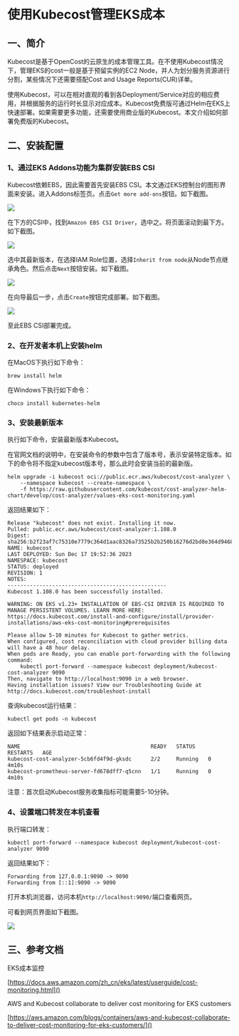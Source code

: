 # 使用Kubecost管理EKS成本

## 一、简介

Kubecost是基于OpenCost的云原生的成本管理工具。在不使用Kubecost情况下，管理EKS的cost一般是基于预留实例的EC2 Node，并人为划分服务资源进行分割，某些情况下还需要搭配Cost and Usage Reports(CUR)详单。

使用Kubecost，可以在相对直观的看到各Deployment/Service对应的相应费用，并根据服务的运行时长显示对应成本。Kubecost免费版可通过Helm在EKS上快速部署。如果需要更多功能，还需要使用商业版的Kubecost。本文介绍如何部署免费版的Kubecost。

## 二、安装配置

### 1、通过EKS Addons功能为集群安装EBS CSI

Kubecost依赖EBS，因此需要首先安装EBS CSI。本文通过EKS控制台的图形界面来安装。进入Addons标签页。点击`Get more add-ons`按钮。如下截图。

![](https://blogimg.bitipcman.com/workshop/eks101/kubecost/kubecost-01.png)

在下方的CSI中，找到`Amazon EBS CSI Driver`，选中之。将页面滚动到最下方。如下截图。

![](https://blogimg.bitipcman.com/workshop/eks101/kubecost/kubecost-02.png)

选中其最新版本，在选择IAM Role位置，选择`Inherit from node`从Node节点继承角色。然后点击`Next`按钮安装。如下截图。

![](https://blogimg.bitipcman.com/workshop/eks101/kubecost/kubecost-03.png)

在向导最后一步，点击`Create`按钮完成部署。如下截图。

![](https://blogimg.bitipcman.com/workshop/eks101/kubecost/kubecost-04.png)

至此EBS CSI部署完成。

### 2、在开发者本机上安装helm

在MacOS下执行如下命令：

```shell
brew install helm
```

在Windows下执行如下命令：

```shell
choco install kubernetes-helm
```

### 3、安装最新版本

执行如下命令，安装最新版本Kubecost。

在官网文档的说明中，在安装命令的参数中包含了版本号，表示安装特定版本。如下的命令将不指定kubecost版本号，那么此时会安装当前的最新版。

```shell
helm upgrade -i kubecost oci://public.ecr.aws/kubecost/cost-analyzer \
    --namespace kubecost --create-namespace \
    -f https://raw.githubusercontent.com/kubecost/cost-analyzer-helm-chart/develop/cost-analyzer/values-eks-cost-monitoring.yaml
```

返回结果如下：

```
Release "kubecost" does not exist. Installing it now.
Pulled: public.ecr.aws/kubecost/cost-analyzer:1.108.0
Digest: sha256:b2f23af7c75310e7779c364d1aac8326a73525b2b250b16276d2bd8e364d9468
NAME: kubecost
LAST DEPLOYED: Sun Dec 17 19:52:36 2023
NAMESPACE: kubecost
STATUS: deployed
REVISION: 1
NOTES:
--------------------------------------------------
Kubecost 1.108.0 has been successfully installed.

WARNING: ON EKS v1.23+ INSTALLATION OF EBS-CSI DRIVER IS REQUIRED TO MANAGE PERSISTENT VOLUMES. LEARN MORE HERE: https://docs.kubecost.com/install-and-configure/install/provider-installations/aws-eks-cost-monitoring#prerequisites

Please allow 5-10 minutes for Kubecost to gather metrics.
When configured, cost reconciliation with cloud provider billing data will have a 48 hour delay.
When pods are Ready, you can enable port-forwarding with the following command:
    kubectl port-forward --namespace kubecost deployment/kubecost-cost-analyzer 9090
Then, navigate to http://localhost:9090 in a web browser.
Having installation issues? View our Troubleshooting Guide at http://docs.kubecost.com/troubleshoot-install
```

查询kubecost运行结果：

```shell
kubectl get pods -n kubecost
```

返回如下结果表示启动正常：

```shell
NAME                                         READY   STATUS    RESTARTS   AGE
kubecost-cost-analyzer-5cb6fd4f9d-gksdc      2/2     Running   0          4m10s
kubecost-prometheus-server-fd678dff7-q5cnn   1/1     Running   0          4m10s
```

注意：首次启动Kubecost服务收集指标可能需要5-10分钟。

### 4、设置端口转发在本机查看

执行端口转发：

```shell
kubectl port-forward --namespace kubecost deployment/kubecost-cost-analyzer 9090
```

返回结果如下：

```shell
Forwarding from 127.0.0.1:9090 -> 9090
Forwarding from [::1]:9090 -> 9090
```

打开本机浏览器，访问本机`http://localhost:9090/`端口查看网页。

可看到网页界面如下截图。

![](https://blogimg.bitipcman.com/workshop/eks101/kubecost/kubecost-04.png)

## 三、参考文档

EKS成本监控

[https://docs.aws.amazon.com/zh_cn/eks/latest/userguide/cost-monitoring.html]()

AWS and Kubecost collaborate to deliver cost monitoring for EKS customers

[https://aws.amazon.com/blogs/containers/aws-and-kubecost-collaborate-to-deliver-cost-monitoring-for-eks-customers/]()